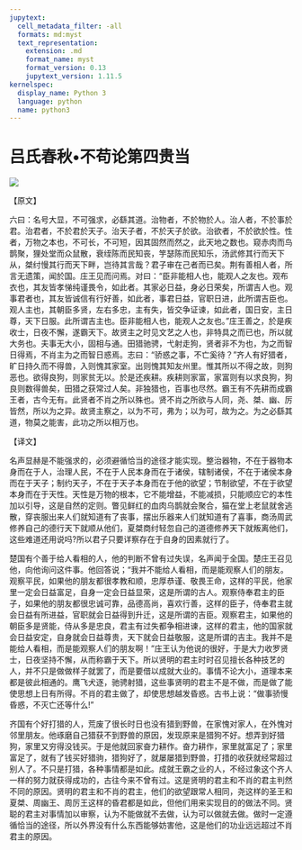 ```yaml
---
jupytext:
  cell_metadata_filter: -all
  formats: md:myst
  text_representation:
    extension: .md
    format_name: myst
    format_version: 0.13
    jupytext_version: 1.11.5
kernelspec:
  display_name: Python 3
  language: python
  name: python3
---
```

# 吕氏春秋&#8226;不苟论第四贵当

![](image/cover.jpg)

【原文】

六曰：名号大显，不可强求，必繇其道。治物者，不於物於人。治人者，不於事於君。治君者，不於君於天子。治天子者，不於天子於欲。治欲者，不於欲於性。性者，万物之本也，不可长，不可短，因其固然而然之，此天地之数也。窥赤肉而鸟鹊聚，狸处堂而众鼠散，衰绖陈而民知丧，竽瑟陈而民知乐，汤武修其行而天下从，桀纣慢其行而天下畔，岂待其言哉？君子审在己者而已矣。荆有善相人者，所言无遗策，闻於国。庄王见而问焉。对曰：“臣非能相人也，能观人之友也。观布衣也，其友皆孝悌纯谨畏令，如此者。其家必日益，身必日荣矣，所谓吉人也。观事君者也，其友皆诚信有行好善，如此者，事君日益，官职日进，此所谓吉臣也。观人主也，其朝臣多贤，左右多忠，主有失，皆交争证谏，如此者，国日安，主日尊，天下日服。此所谓吉主也。臣非能相人也，能观人之友也。”庄王善之，於是疾收士，日夜不懈，遂霸天下。故贤主之时见文艺之人也，非特具之而已也，所以就大务也。夫事无大小，固相与通。田猎驰骋，弋射走狗，贤者非不为也，为之而智日得焉，不肖主为之而智日惑焉。志曰：“骄惑之事，不亡奚待？”齐人有好猎者，旷日持久而不得兽，入则愧其家室。出则愧其知友州里。惟其所以不得之故，则狗恶也。欲得良狗，则家贫无以。於是还疾耕。疾耕则家富，家富则有以求良狗，狗良则数得兽矣，田猎之获常过人矣。非独猎也，百事也尽然。霸王有不先耕而成霸王者，古今无有。此贤者不肖之所以殊也。贤不肖之所欲与人同，尧、桀、幽、厉皆然，所以为之异。故贤主察之，以为不可，弗为；以为可，故为之。为之必繇其道，物莫之能害，此功之所以相万也。

【译文】

名声显赫是不能强求的，必须避循恰当的途径才能实现。整治器物，不在于器物本身而在于人，治理人民，不在于人民本身而在于诸侯，辖制诸侯，不在于诸侯本身而在于天子；制约天子，不在于天子本身而在于他的欲望；节制欲望，不在于欲望本身而在于天性。天性是万物的根本，它不能增益，不能减损，只能顺应它的本性加以引导，这是自然的定则。瞥见鲜红的血肉乌鹊就会聚合，猫在堂上老鼠就舍逃散，穿丧服出来人们就知道有了丧事，摆出乐器来人们就知道有了喜事，商汤周武修养自己的德行天下就顺从他们，夏桀商纣轻忽自己的道德修养天下就叛离他们，这些难道还用说吗?所以君子只要详察存在于自身的因素就行了。

楚国有个善于给人看相的人，他的判断不曾有过失误，名声闻于全国。楚庄王召见他，向他询问这件事。他回答说；“我并不能给人看相，而是能观察人们的朋友。观察平民，如果他的朋友都很孝教和顺，忠厚恭谨、敬畏王命，这样的平民，他家里一定会日益富足，自身一定会日益显荣，这是所谓的古人。观察侍奉君主的臣子，如果他的朋友都很忠诚可靠，品德高尚，喜欢行善，这样的臣子，侍奉君主就会日益有所进益，官职就会日益得到升迁，这是所谓的吉臣。观察君主，如果他的朝臣多是贤能，侍从多是忠良，君主有过失都争相进谏，这样的君主，他的国家就会日益安定，自身就会日益尊贵，天下就会日益敬服，这是所谓的吉主。我并不是能给人看相，而是能观察人们的朋友啊！”庄王认为他说的很好，于是大力收罗贤士，日夜坚持不懈，从而称霸于天下。所以贤明的君主时时召见擅长各种技艺的人，并不只是做做样子就罢了，而是要借以成就大业的。事情不论大小，道理本来都是彼此相通的。鹰飞犬逐，驰骋射猎，这些事贤明的君主不是不做，而是做了能使思想上日有所得。不肖的君主做了，却使思想越发昏惑。古书上说：“做事骄慢昏惑，不灭亡还等什么!”

齐国有个好打猎的人，荒废了很长时日也没有猎到野兽，在家愧对家人，在外愧对邻里朋友。他琢磨自己猎获不到野兽的原因，发现原来是猎狗不好。想弄到好猎狗，家里又穷得没钱买。于是他就回家奋力耕作。奋力耕作，家里就富足了；家里富足了，就有了钱买好猎驹，猎狗好了，就屡屡猎到野兽，打措的收获就经常超过别人了。不只是打猎，各种事情都是如此。成就王霸之业的人，不经过象这个齐人一样的努力就获得成功的，古往今来不曾有过。这是贤明的君主和不肖的君主判然不同的原因。贤明的君主和不肖的君主，他们的欲望跟常人相同，尧这样的圣王和夏桀、周幽王、周厉王这样的昏君都是如此，但他们用来实现目的的做法不同。贤聪的君主对事情加以审察，认为不能做就不去做，认为可以做就去做。做时一定遵循恰当的途径，所以外界没有什么东西能够妨害他，这是他们的功业远远超过不肖君主的原因。



